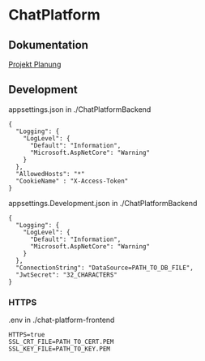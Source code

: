 # ChatPlatform

## Dokumentation

[Projekt Planung](https://github.com/FlurinBruehwiler/ChatPlatform/blob/main/Dokumentation/ProjektPlanung.pdf)

## Development

appsettings.json in ./ChatPlatformBackend

```
{
  "Logging": {
    "LogLevel": {
      "Default": "Information",
      "Microsoft.AspNetCore": "Warning"
    }
  },
  "AllowedHosts": "*"
  "CookieName" : "X-Access-Token"
}
```

appsettings.Development.json in ./ChatPlatformBackend

```
{
  "Logging": {
    "LogLevel": {
      "Default": "Information",
      "Microsoft.AspNetCore": "Warning"
    }
  },
  "ConnectionString": "DataSource=PATH_TO_DB_FILE",
  "JwtSecret": "32_CHARACTERS"
}
```

### HTTPS

.env in ./chat-platform-frontend

```
HTTPS=true
SSL_CRT_FILE=PATH_TO_CERT.PEM
SSL_KEY_FILE=PATH_TO_KEY.PEM
```
